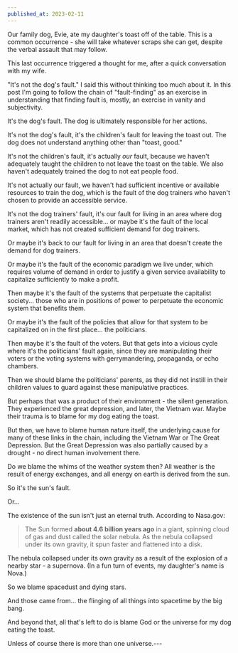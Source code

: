 ```yaml
---
published_at: 2023-02-11
---
```


Our family dog, Evie, ate my daughter's toast off of the table. This is a common occurrence - she will take whatever scraps she can get, despite the verbal assault that may follow.

This last occurrence triggered a thought for me, after a quick conversation with my wife.

"It's not the dog's fault." I said this without thinking too much about it. In this post I'm going to follow the chain of "fault-finding" as an exercise in understanding that finding fault is, mostly, an exercise in vanity and subjectivity.

It's the dog's fault. The dog is ultimately responsible for her actions.

It's not the dog's fault, it's the children's fault for leaving the toast out. The dog does not understand anything other than "toast, good."

It's not the children's fault, it's actually _our_ fault, because we haven't adequately taught the children to not leave the toast on the table. We also haven't adequately trained the dog to not eat people food.

It's not actually our fault, we haven't had sufficient incentive or available resources to train the dog, which is the fault of the dog trainers who haven't chosen to provide an accessible service.

It's not the dog trainers' fault, it's our fault for living in an area where dog trainers aren't readily accessible... or maybe it's the fault of the local market, which has not created sufficient demand for dog trainers.

Or maybe it's back to our fault for living in an area that doesn't create the demand for dog trainers.

Or maybe it's the fault of the economic paradigm we live under, which requires volume of demand in order to justify a given service availability to capitalize sufficiently to make a profit.

Then maybe it's the fault of the systems that perpetuate the capitalist society... those who are in positions of power to perpetuate the economic system that benefits them.

Or maybe it's the fault of the policies that allow for that system to be capitalized on in the first place... the politicians.

Then maybe it's the fault of the voters. But that gets into a vicious cycle where it's the politicians' fault again, since they are manipulating their voters or the voting systems with gerrymandering, propaganda, or echo chambers.

Then we should blame the politicians' parents, as they did not instill in their children values to guard against these manipulative practices.

But perhaps that was a product of their environment - the silent generation. They experienced the great depression, and later, the Vietnam war. Maybe their trauma is to blame for my dog eating the toast.

But then, we have to blame human nature itself, the underlying cause for many of these links in the chain, including the Vietnam War or The Great Depression. But the Great Depression was also partially caused by a drought - no direct human involvement there.

Do we blame the whims of the weather system then? All weather is the result of energy exchanges, and all energy on earth is derived from the sun.

So it's the sun's fault.

Or...

The existence of the sun isn't just an eternal truth. According to Nasa.gov:
>The Sun formed **about 4.6 billion years ago** in a giant, spinning cloud of gas and dust called the solar nebula. As the nebula collapsed under its own gravity, it spun faster and flattened into a disk.

The nebula collapsed under its own gravity as a result of the explosion of a nearby star - a supernova. (In a fun turn of events, my daughter's name is Nova.)

So we blame spacedust and dying stars.

And those came from... the flinging of all things into spacetime by the big bang.

And beyond that, all that's left to do is blame God or the universe for my dog eating the toast.

Unless of course there is more than one universe.---
